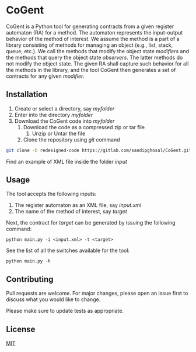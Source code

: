 # CoGent

CoGent is a Python tool for generating contracts from a given register automaton (RA) for a method. The automaton represents the input-output behavior of the method of interest. We assume the method is a part of a library consisting of methods for managing an object (e.g., list, stack, queue, etc.). We call the methods that modify the object state *modifiers* and the methods that query the object state *observers*. The latter methods do not modify the object state. The given RA shall capture such behavior for all the methods in the library, and the tool CoGent then generates a set of contracts for any given *modifier*. 

## Installation
1. Create or select a directory, say *myfolder*
2. Enter into the directory *myfolder*
3. Download the CoGent code into *myfolder*
   1. Download the code as a compressed zip or tar file
      1. Unzip or Untar the file 
   2. Clone the repository using *git* command

```bash
git clone -b redesigned-code https://gitlab.com/sandipghosal/CoGent.git
```
Find an example of XML file inside the folder *input*

## Usage

The tool accepts the following inputs:
1. The register automaton as an XML file, say *input.xml*
2. The name of the method of interest, say *target*

Next, the contract for *target* can be generated by issuing the following command:

```pythonxw
python main.py -i <input.xml> -t <target>

```
See the list of all the switches available for the tool:

```pythonxw
python main.py -h

```

## Contributing

Pull requests are welcome. For major changes, please open an issue first
to discuss what you would like to change.

Please make sure to update tests as appropriate.

## License

[MIT](https://choosealicense.com/licenses/mit/)